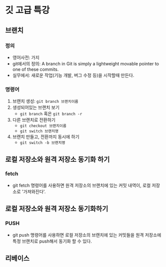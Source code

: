 # 깃 고급 특강

## 브랜치

### 정의

-   영어사전: 가지
-   git에서의 정의: A branch in Git is simply a lightweight movable pointer to one of these commits.
-   실무에서: 새로운 작업(기능 개발, 버그 수정 등)을 시작할때 만든다.

### 명령어
1. 브랜치 생성: `git branch 브랜치이름`
2. 생성되어있는 브랜치 보기
   - `git branch` 혹은 `git branch -r`    
3. 다른 브랜치로 전환하기
   - `git checkout 브랜치이름`
   - `git switch 브랜치명`
4. 브랜치 만들고, 전환까지 동시에 하기
   - `git switch -b 브랜치명`

## 로컬 저장소와 원격 저장소 동기화 하기

### fetch
- git fetch 명령어를 사용하면 원격 저장소의 브랜치에 있는 커밋 내역이, 로컬 저장소로 '가져와진다'.

## 로컬 저장소와 원격 저장소 동기화하기

### PUSH
- git push 명령어를 사용하면 로컬 저장소의 브랜치에 있는 커밋들을 원격 저장소에 특정 브랜치로 push해서 동기화 할 수 있다.

## 리베이스